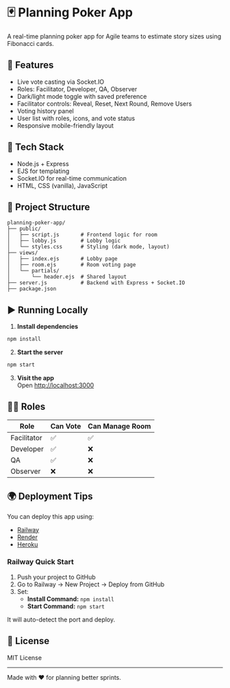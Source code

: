 # 🃏 Planning Poker App

A real-time planning poker app for Agile teams to estimate story sizes using Fibonacci cards.

## 🚀 Features

- Live vote casting via Socket.IO
- Roles: Facilitator, Developer, QA, Observer
- Dark/light mode toggle with saved preference
- Facilitator controls: Reveal, Reset, Next Round, Remove Users
- Voting history panel
- User list with roles, icons, and vote status
- Responsive mobile-friendly layout

## 🧱 Tech Stack

- Node.js + Express
- EJS for templating
- Socket.IO for real-time communication
- HTML, CSS (vanilla), JavaScript

## 📁 Project Structure

```
planning-poker-app/
├── public/
│   ├── script.js       # Frontend logic for room
│   ├── lobby.js        # Lobby logic
│   └── styles.css      # Styling (dark mode, layout)
├── views/
│   ├── index.ejs       # Lobby page
│   ├── room.ejs        # Room voting page
│   └── partials/
│       └── header.ejs  # Shared layout
├── server.js           # Backend with Express + Socket.IO
├── package.json
```

## ▶️ Running Locally

1. **Install dependencies**  
```bash
npm install
```

2. **Start the server**  
```bash
npm start
```

3. **Visit the app**  
Open [http://localhost:3000](http://localhost:3000)

## 🧑‍💻 Roles

| Role        | Can Vote | Can Manage Room |
|-------------|----------|-----------------|
| Facilitator | ✅       | ✅              |
| Developer   | ✅       | ❌              |
| QA          | ✅       | ❌              |
| Observer    | ❌       | ❌              |

## 🌍 Deployment Tips

You can deploy this app using:

- [Railway](https://railway.app)
- [Render](https://render.com)
- [Heroku](https://heroku.com)

### Railway Quick Start

1. Push your project to GitHub
2. Go to Railway → New Project → Deploy from GitHub
3. Set:
   - **Install Command:** `npm install`
   - **Start Command:** `npm start`

It will auto-detect the port and deploy.

## 📄 License

MIT License

---

Made with ❤️ for planning better sprints.
